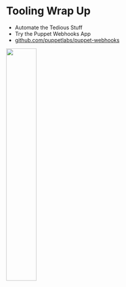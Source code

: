 <!SLIDE>
# Tooling Wrap Up

 * Automate the Tedious Stuff
 * Try the Puppet Webhooks App
 * [github.com/puppetlabs/puppet-webhooks][webhooks]

<img align=center width="40%" src="image/_images/gepetto_bot.png">

[webhooks]: https://github.com/puppetlabs/puppet-webhooks
